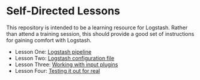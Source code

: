 # Self-Directed Lessons

This repository is intended to be a learning resource for Logstash. Rather than
attend a training session, this should provide a good set of instructions for
gaining comfort with Logstash.

* Lesson One: [Logstash pipeline][L1]
* Lesson Two: [Logstash configuration file][L2]
* Lesson Three: [Working with input plugins][L3]
* Lesson Four: [Testing it out for real][L4]

[L1]: lesson_one.md
[L2]: lesson_two.md
[L3]: lesson_three.md
[L4]: lesson_four.md
